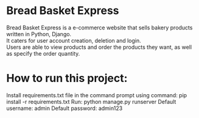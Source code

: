 # Bread Basket Express

Bread Basket Express is a e-commerce website that sells bakery products written in Python, Django.<br>
It caters for user account creation, deletion and login.<br>
Users are able to view products and order the products they want, as well as specify the order quantity.

# How to run this project:

Install requirements.txt file in the command prompt using command: pip install -r requirements.txt
Run: python manage.py runserver
Default username: admin
Default password: admin123
